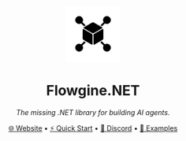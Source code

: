 <p align="center">
  <img src="docs/logo.png" alt="Flowgine.NET logo" width="112" height="112">
</p>

<h1 align="center">Flowgine.NET</h1>

<p align="center"><em>The missing .NET library for building AI agents.</em></p>

<p align="center">
  <a href="https://your-website.example">🌐 Website</a> •
  <a href="docs/QUICK_START.md">⚡ Quick Start</a> •
  <a href="https://discord.gg/your-invite">💬 Discord</a> •
  <a href="examples">📘 Examples</a>
</p>